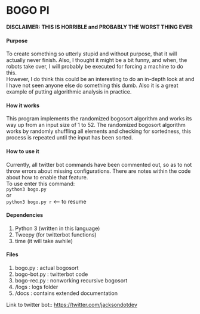 # BOGO PI

**DISCLAIMER: THIS IS HORRIBLE and PROBABLY THE WORST THING EVER**

#### Purpose
To create something so utterly stupid and without purpose, that it will actually never finish. Also, I thought it might be a bit funny, and when, the robots take over, I will probably be executed for forcing a machine to do this.
<br />
However, I do think this could be an interesting to do an in-depth look at and I have not seen anyone else do something this dumb. Also it is a great example of putting algorithmic analysis in practice.

#### How it works
This program implements the randomized bogosort algorithm and works its way up from an input size of 1 to 52. The randomized bogosort algorithm works by randomly shuffling all elements and checking for sortedness, this process is repeated until the input has been sorted.

#### How to use it
Currently, all twitter bot commands have been commented out, so as to not throw errors about missing configurations. There are notes within the code about how to enable that feature.
<br />
To use enter this command: <br />
`python3 bogo.py` <br />
or <br />
`python3 bogo.py r` <-- to resume <br />

#### Dependencies
1. Python 3 (written in this language)
2. Tweepy (for twitterbot functions)
3. time (it will take awhile)

#### Files
1. bogo.py : actual bogosort
2. bogo-bot.py : twitterbot code
3. bogo-rec.py : nonworking recursive bogosort
3. /logs : logs folder
4. /docs : contains extended documentation  


Link to twitter bot::
https://twitter.com/jacksondotdev
